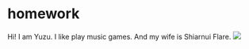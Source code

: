# homework
Hi! I am Yuzu.
I like play music games.
And my wife is Shiarnui Flare.
![](https://cdn.discordapp.com/attachments/726072761965084675/914781891817787452/FB_IMG_1633161446668.jpg)
